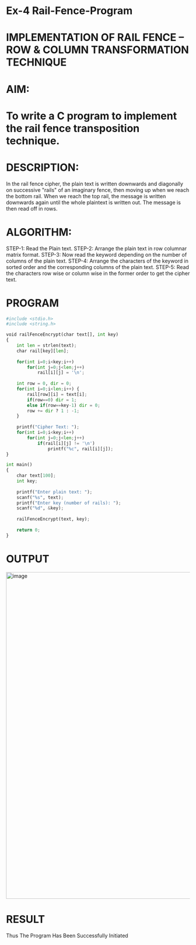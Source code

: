 # Ex-4 Rail-Fence-Program

# IMPLEMENTATION OF RAIL FENCE – ROW & COLUMN TRANSFORMATION TECHNIQUE

# AIM:

# To write a C program to implement the rail fence transposition technique.

# DESCRIPTION:

In the rail fence cipher, the plain text is written downwards and diagonally on successive "rails" of an imaginary fence, then moving up when we reach the bottom rail. When we reach the top rail, the message is written downwards again until the whole plaintext is written out. The message is then read off in rows.

# ALGORITHM:

STEP-1: Read the Plain text.
STEP-2: Arrange the plain text in row columnar matrix format.
STEP-3: Now read the keyword depending on the number of columns of the plain text.
STEP-4: Arrange the characters of the keyword in sorted order and the corresponding columns of the plain text.
STEP-5: Read the characters row wise or column wise in the former order to get the cipher text.

# PROGRAM
```python
#include <stdio.h>
#include <string.h>

void railFenceEncrypt(char text[], int key) 
{
    int len = strlen(text);
    char rail[key][len];
    
    for(int i=0;i<key;i++)
        for(int j=0;j<len;j++)
            rail[i][j] = '\n';
    
    int row = 0, dir = 0;
    for(int i=0;i<len;i++) {
        rail[row][i] = text[i];
        if(row==0) dir = 1;
        else if(row==key-1) dir = 0;
        row += dir ? 1 : -1;
    }
    
    printf("Cipher Text: ");
    for(int i=0;i<key;i++)
        for(int j=0;j<len;j++)
            if(rail[i][j] != '\n')
                printf("%c", rail[i][j]);
}

int main() 
{
    char text[100];
    int key;
    
    printf("Enter plain text: ");
    scanf("%s", text);
    printf("Enter key (number of rails): ");
    scanf("%d", &key);
    
    railFenceEncrypt(text, key);
    
    return 0;
}
```
# OUTPUT

<img width="1632" height="894" alt="image" src="https://github.com/user-attachments/assets/6ff975bb-f284-490c-8059-bf96eb040ace" />


# RESULT

Thus The Program Has Been Successfully Initiated
